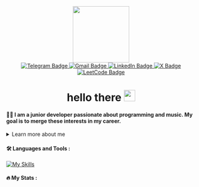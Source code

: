 <div id="header" align="center">
  <a href="https://github.com/DarkDomian"><img src="https://media0.giphy.com/media/v1.Y2lkPTc5MGI3NjExbGx5d3VhcnVocWRxM2YzN285dHo3c3RqbmJmeGZwcW9pZG5ieXhneiZlcD12MV9pbnRlcm5hbF9naWZfYnlfaWQmY3Q9cw/WIQ0N0OUvei1OW1h9Z/giphy.gif" width="150"/></a>
  <div id="badges">
    <a href="https://t.me/DarkVib">
      <img src="https://img.shields.io/badge/Telegram-blue?style=for-the-badge&logo=telegram&logoColor=white" alt="Telegram Badge"/>
    </a>
    <a href="mailto:darkdomian@gmail.com">
      <img src="https://img.shields.io/badge/Gmail-red?style=for-the-badge&logo=gmail&logoColor=white" alt="Gmail Badge"/>
    </a>
    <a href="https://www.linkedin.com/in/darkdomian/">
      <img src="https://img.shields.io/badge/LinkedIn-blue?style=for-the-badge&logo=linkedin&logoColor=white" alt="LinkedIn Badge"/>
    </a>
    <a href="https://x.com/DarkDomian"">
      <img src="https://img.shields.io/badge/twitter-black?style=for-the-badge&logo=X&logoColor=white" alt="X Badge"/>
    </a>
    </a>
    <a href="https://leetcode.com/u/DarkDomian/">
      <img src="https://img.shields.io/badge/leetcode-orange?style=for-the-badge&logo=LeetCode&logoColor=white" alt="LeetCode Badge"/>
    </a>
  </div>
  <img src="https://komarev.com/ghpvc/?username=darkdomian&style=flat-square&color=blueviolet" alt=""/>
  <h1>
    hello there
    <img src="https://media.giphy.com/media/hvRJCLFzcasrR4ia7z/giphy.gif" width="30px"/>
  </h1>
</div>

#### :man_technologist: I am a **junior developer** passionate about **programming** and **music**. My goal is to merge these interests in my career.

<details>
  <summary>Learn more about me</summary>
  
  - :telescope: I’m working as a Software Engineer and contributing to frontend and backend for building web applications.
    
  - :seedling: Exploring Technical Content Writing.
    
  - :zap: In my free time, I solve problems on [![LeetCode Badge](https://img.shields.io/badge/LeetCode-161b22?style=flat&logo=LeetCode&logoColor=orange)](https://leetcode.com/u/DarkDomian/) and read tech articles.
  
  - :mailbox: An easy way to reach me: [![Telegram](https://img.shields.io/badge/@DarkVib-blue?style=flat&logo=telegram&logoColor=white)](https://t.me/DarkVib)
    
</details>


#### :hammer_and_wrench: Languages and Tools :
<!-- Finde and use as SVG file at https://devicon.dev/
<div>
  <img src="https://github.com/devicons/devicon/blob/master/icons/java/java-original-wordmark.svg" title="Java" alt="Java" width="40" height="40"/>&nbsp;
  <img src="https://github.com/devicons/devicon/blob/master/icons/react/react-original-wordmark.svg" title="React" alt="React" width="40" height="40"/>&nbsp;
  <img src="https://github.com/devicons/devicon/blob/master/icons/spring/spring-original-wordmark.svg" title="Spring" alt="Spring" width="40" height="40"/>&nbsp;
  <img src="https://github.com/devicons/devicon/blob/master/icons/materialui/materialui-original.svg" title="Material UI" alt="Material UI" width="40" height="40"/>&nbsp;
  <img src="https://github.com/devicons/devicon/blob/master/icons/flutter/flutter-original.svg" title="Flutter" alt="Flutter" width="40" height="40"/>&nbsp;
  <img src="https://github.com/devicons/devicon/blob/master/icons/redux/redux-original.svg" title="Redux" alt="Redux " width="40" height="40"/>&nbsp;
  <img src="https://github.com/devicons/devicon/blob/master/icons/css3/css3-plain-wordmark.svg"  title="CSS3" alt="CSS" width="40" height="40"/>&nbsp;
  <img src="https://github.com/devicons/devicon/blob/master/icons/html5/html5-original.svg" title="HTML5" alt="HTML" width="40" height="40"/>&nbsp;
  <img src="https://github.com/devicons/devicon/blob/master/icons/javascript/javascript-original.svg" title="JavaScript" alt="JavaScript" width="40" height="40"/>&nbsp;
  <img src="https://github.com/devicons/devicon/blob/master/icons/firebase/firebase-plain-wordmark.svg" title="Firebase" alt="Firebase" width="40" height="40"/>&nbsp;
  <img src="https://github.com/devicons/devicon/blob/master/icons/gatsby/gatsby-original.svg" title="Gatsby"  alt="Gatsby" width="40" height="40"/>&nbsp;
  <img src="https://github.com/devicons/devicon/blob/master/icons/mysql/mysql-original-wordmark.svg" title="MySQL"  alt="MySQL" width="40" height="40"/>&nbsp;
  <img src="https://github.com/devicons/devicon/blob/master/icons/nodejs/nodejs-original-wordmark.svg" title="NodeJS" alt="NodeJS" width="40" height="40"/>&nbsp;
  <img src="https://github.com/devicons/devicon/blob/master/icons/amazonwebservices/amazonwebservices-plain-wordmark.svg" title="AWS" alt="AWS" width="40" height="40"/>&nbsp;
  <img src="https://github.com/devicons/devicon/blob/master/icons/git/git-original-wordmark.svg" title="Git" **alt="Git" width="40" height="40"/>
</div> -->
<!-- Finde a icons on https://skillicons.dev/ -->
[![My Skills](https://skillicons.dev/icons?i=python,html,vscode,js,css,git,linux)](https://skillicons.dev)

#### :fire: My Stats :
